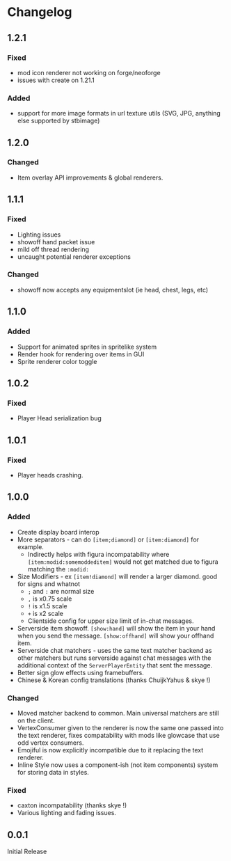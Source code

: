 # Changelog

## 1.2.1

### Fixed

- mod icon renderer not working on forge/neoforge
- issues with create on 1.21.1

### Added

- support for more image formats in url texture utils (SVG, JPG, anything else supported by stbimage)

## 1.2.0

### Changed

- Item overlay API improvements & global renderers.

## 1.1.1

### Fixed

- Lighting issues
- showoff hand packet issue
- mild off thread rendering
- uncaught potential renderer exceptions

### Changed

- showoff now accepts any equipmentslot (ie head, chest, legs, etc)

## 1.1.0

### Added

- Support for animated sprites in spritelike system
- Render hook for rendering over items in GUI
- Sprite renderer color toggle

## 1.0.2

### Fixed

- Player Head serialization bug

## 1.0.1

### Fixed

- Player heads crashing.

## 1.0.0

### Added

- Create display board interop
- More separators - can do `[item;diamond]` or `[item:diamond]` for example.
  - Indirectly helps with figura incompatability where `[item:modid:somemoddeditem]` would not get matched due to figura matching the `:modid:` 
- Size Modifiers - ex `[item!diamond]` will render a larger diamond. good for signs and whatnot
  - `;` and `:` are normal size
  - `,` is x0.75 scale
  - `!` is x1.5 scale
  - `+` is x2 scale
  - Clientside config for upper size limit of in-chat messages.
- Serverside item showoff. `[show:hand]` will show the item in your hand when you send the message. `[show:offhand]` will show your offhand item.
- Serverside chat matchers - uses the same text matcher backend as other matchers but runs serverside against chat messages with the additional context of the `ServerPlayerEntity` that sent the message.
- Better sign glow effects using framebuffers. 
- Chinese & Korean config translations (thanks ChuijkYahus & skye !)

### Changed
- Moved matcher backend to common. Main universal matchers are still on the client.
- VertexConsumer given to the renderer is now the same one passed into the text renderer, fixes compatability with mods like glowcase that use odd vertex consumers.
- Emojiful is now explicitly incompatible due to it replacing the text renderer.
- Inline Style now uses a component-ish (not item components) system for storing data in styles.

### Fixed
- caxton incompatability (thanks skye !)
- Various lighting and fading issues.

## 0.0.1

Initial Release
